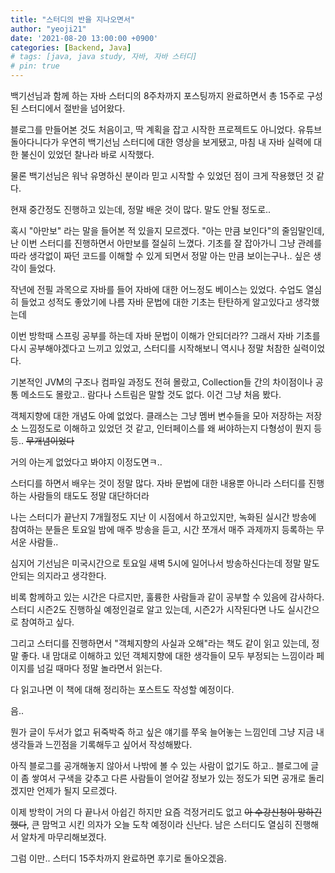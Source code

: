 ```yaml
---
title: "스터디의 반을 지나오면서"
author: "yeoji21"
date: '2021-08-20 13:00:00 +0900'
categories: [Backend, Java]
# tags: [java, java study, 자바, 자바 스터디]
# pin: true
---
```


백기선님과 함께 하는 자바 스터디의 8주차까지 포스팅까지 완료하면서 총 15주로 구성된 스터디에서 절반을 넘어왔다.  

블로그를 만들어본 것도 처음이고, 딱 계획을 잡고 시작한 프로젝트도 아니었다. 유튜브 돌아다니다가 우연히 백기선님 스터디에 대한 영상을 보게됐고, 마침 내 자바 실력에 대한 불신이 있었던 찰나라 바로 시작했다.  

물론 백기선님은 워낙 유명하신 분이라 믿고 시작할 수 있었던 점이 크게 작용했던 것 같다.  

현재 중간정도 진행하고 있는데, 정말 배운 것이 많다. 말도 안될 정도로..  

혹시 "아만보" 라는 말을 들어본 적 있을지 모르겠다. "아는 만큼 보인다"의 줄임말인데, 난 이번 스터디를 진행하면서 아만보를 절실히 느꼈다. 기초를 잘 잡아가니 그냥 관례를 따라 생각없이 짜던 코드를 이해할 수 있게 되면서 정말 아는 만큼 보이는구나.. 싶은 생각이 들었다.  

작년에 전필 과목으로 자바를 들어 자바에 대한 어느정도 베이스는 있었다. 수업도 열심히 들었고 성적도 좋았기에 나름 자바 문법에 대한 기초는 탄탄하게 알고있다고 생각했는데

이번 방학때 스프링 공부를 하는데 자바 문법이 이해가 안되더라?? 그래서 자바 기초를 다시 공부해야겠다고 느끼고 있었고, 스터디를 시작해보니 역시나 정말 처참한 실력이었다. 

기본적인 JVM의 구조나 컴파일 과정도 전혀 몰랐고, Collection들 간의 차이점이나 공통 메소드도 몰랐고.. 람다나 스트림은 말할 것도 없다. 이건 그냥 처음 봤다.  

객체지향에 대한 개념도 아예 없었다. 클래스는 그냥 멤버 변수들을 모아 저장하는 저장소 느낌정도로 이해하고 있었던 것 같고, 인터페이스를 왜 써야하는지 다형성이 뭔지 등등.. ~~무개념이었다~~

거의 아는게 없었다고 봐야지 이정도면ㅋ..  

스터디를 하면서 배우는 것이 정말 많다. 자바 문법에 대한 내용뿐 아니라 스터디를 진행하는 사람들의 태도도 정말 대단하더라  

나는 스터디가 끝난지 7개월정도 지난 이 시점에서 하고있지만, 녹화된 실시간 방송에 참여하는 분들은 토요일 밤에 매주 방송을 듣고, 시간 쪼개서 매주 과제까지 등록하는 무서운 사람들..

심지어 기선님은 미국시간으로 토요일 새벽 5시에 일어나서 방송하신다는데 정말 말도 안되는 의지라고 생각한다.

비록 함께하고 있는 시간은 다르지만, 훌륭한 사람들과 같이 공부할 수 있음에 감사하다.   스터디 시즌2도 진행하실 예정인걸로 알고 있는데, 시즌2가 시작된다면 나도 실시간으로 참여하고 싶다. 

그리고 스터디를 진행하면서 "객체지향의 사실과 오해"라는 책도 같이 읽고 있는데, 정말 좋다. 내 맘대로 이해하고 있던 객체지향에 대한 생각들이 모두 부정되는 느낌이라 페이지를 넘길 때마다 정말 놀라면서 읽는다. 

다 읽고나면 이 책에 대해 정리하는 포스트도 작성할 예정이다.  


음..  

뭔가 글이 두서가 없고 뒤죽박죽 하고 싶은 얘기를 쭈욱 늘어놓는 느낌인데 그냥 지금 내 생각들과 느낀점을 기록해두고 싶어서 작성해봤다. 

아직 블로그를 공개해놓지 않아서 나밖에 볼 수 있는 사람이 없기도 하고.. 블로그에 글이 좀 쌓여서 구색을 갖추고 다른 사람들이 얻어갈 정보가 있는 정도가 되면 공개로 돌리겠지만 언제가 될지 모르겠다.  

이제 방학이 거의 다 끝나서 아쉽긴 하지만 요즘 걱정거리도 없고 ~~아 수강신청이 망하긴했다~~, 큰 맘먹고 시킨 의자가 오늘 도착 예정이라 신난다. 남은 스터디도 열심히 진행해서 알차게 마무리해보겠다.  

그럼 이만.. 스터디 15주차까지 완료하면 후기로 돌아오겠음.







